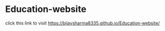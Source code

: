 # Education-website
 
click this link to visit https://bijaysharma8335.github.io/Education-website/
